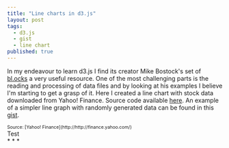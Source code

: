 ```yaml
---
title: "Line charts in d3.js"
layout: post
tags: 
  - d3.js
  - gist
  - line chart
published: true
---
```


In my endeavour to learn d3.js I find its creator Mike Bostock's set of [bl.ocks](http://bl.ocks.org/mbostock/) a very useful resource. One of the most challenging parts is the reading and processing of data files and by looking at his examples I believe I'm starting to get a grasp of it. Here I created a line chart with stock data downloaded from Yahoo! Finance. Source code available [here](https://github.com/kpjonsson/kpjonsson.github.io/blob/master/js/multi-line-chart.js). An example of a simpler line graph with randomly generated data can be found in this [gist](https://gist.github.com/kpjonsson/ad16a94884f3e0e21f52).

<link rel="stylesheet" type="text/css" href="../../../../css/multi-line-chart.css">
<div id='multi-line-chart'></div>
<script type="text/javascript" src="http://d3js.org/d3.v3.min.js"></script>
<script src="http://labratrevenge.com/d3-tip/javascripts/d3.tip.v0.6.3.js"></script>
<script src="../../../../js/multi-line-chart.js"></script>
<span style="font-size: 75%; text-align: right;">Source: [Yahoo! Finance](http://http://finance.yahoo.com/)</span>
<aside>Test</aside>
* * *
